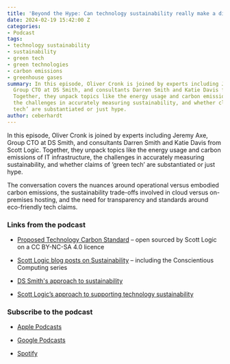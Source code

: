```yaml
---
title: 'Beyond the Hype: Can technology sustainability really make a difference?'
date: 2024-02-19 15:42:00 Z
categories:
- Podcast
tags:
- technology sustainability
- sustainability
- green tech
- green technologies
- carbon emissions
- greenhouse gases
summary: In this episode, Oliver Cronk is joined by experts including Jeremy Axe,
  Group CTO at DS Smith, and consultants Darren Smith and Katie Davis from Scott Logic.
  Together, they unpack topics like the energy usage and carbon emissions of IT infrastructure,
  the challenges in accurately measuring sustainability, and whether claims of ‘green
  tech’ are substantiated or just hype.
author: ceberhardt
---
```


In this episode, Oliver Cronk is joined by experts including Jeremy Axe, Group CTO at DS Smith, and consultants Darren Smith and Katie Davis from Scott Logic. Together, they unpack topics like the energy usage and carbon emissions of IT infrastructure, the challenges in accurately measuring sustainability, and whether claims of ‘green tech’ are substantiated or just hype.

The conversation covers the nuances around operational versus embodied carbon emissions, the sustainability trade-offs involved in cloud versus on-premises hosting, and the need for transparency and standards around eco-friendly tech claims.

### **Links from the podcast**

* [Proposed Technology Carbon Standard](https://www.techcarbonstandard.org/) – open sourced by Scott Logic on a CC BY-NC-SA 4.0 licence

* [Scott Logic blog posts on Sustainability](https://blog.scottlogic.com/category/sustainability.html) – including the Conscientious Computing series

* [DS Smith's approach to sustainability](https://www.dssmith.com/sustainability/sustainability-strategy)

* [Scott Logic’s approach to supporting technology sustainability](https://www.scottlogic.com/what-we-do/sustainable-software)

### Subscribe to the podcast

* [Apple Podcasts](https://podcasts.apple.com/dk/podcast/beyond-the-hype/id1612265563)

* [Google Podcasts](https://podcasts.google.com/feed/aHR0cHM6Ly9mZWVkcy5saWJzeW4uY29tLzM5NTE1MC9yc3M?sa=X&ved=0CAMQ4aUDahcKEwjAxKuhz_v7AhUAAAAAHQAAAAAQAQ)

* [Spotify](https://open.spotify.com/show/2BlwBJ7JoxYpxU4GBmuR4x)